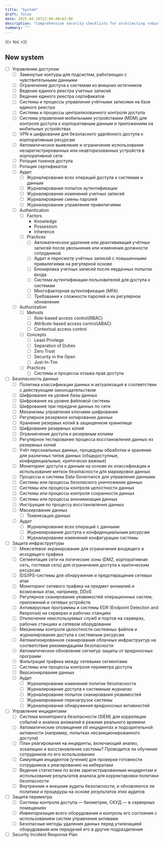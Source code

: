 ```yaml
---
title: "System"
draft: false
date: 2025-04-10T23:00:00+03:00
description: "Comprehensive security checklists for architecting robust and resilient systems. From infrastructure design to deployment strategies, these step-by-step guides ensure your architectural blueprint meets the highest security standards."
summary: ""
---
```


{{< toc >}}

## New system

- [ ] Управление доступом
    - [ ] Замкнутые контуры для подсистем, работающих с чувствительными данными
    - [ ] Ограничение доступа к системам из внешних источников
    - [ ] Ведение единого реестра учетных записей
    - [ ] Ведение единого реестра сертификатов
    - [ ] Системы и процессы управления учётными записями на базе единого реестра
    - [ ] Системы и процессы централизованного контроля доступа
    - [ ] Cистема управления мобильными устройствами (MDM) для контроля доступа к корпоративным данным и приложениям на мобильных устройствах
    - [ ] VPN и шифрование для безопасного удалённого доступа к корпоративным ресурсам
    - [ ] Автоматическое выявление и ограничение использования незарегистрированных или неавторизованных устройств в корпоративной сети
    - [ ] Ротация токенов доступа
    - [ ] Ротация сертификатов
    - [ ] Аудит
        - [ ] Журналирование всех операций доступа к системам и данным
        - [ ] Журналирование попыток аутентификации
        - [ ] Журналирование изменений учетных записей
        - [ ] Журналирование смены паролей
        - [ ] Журналирование управление привелегиями
    - [ ] Authentication
        - [ ] Factors
            - Knowledge
            - Possession
            - Inherence
        - [ ] Practices
            - [ ] Автоматическое удаление или деактививация учётных записей после увольнения или изменения должности сотрудников
            - [ ] Аудит и пересмотр учётных записей с повышенными привилегиями на регулярной основе
            - [ ] Блокировка учетных записей после неудачных попыток входа
            - [ ] Система аутентификации пользователей для доступа к системам
            - [ ] Многофакторная аутентификация (MFA)
            - [ ] Требования к сложности паролей и их регулярное обновление
    - [ ] Authorization
        - [ ] Mehods
            - [ ] Role-based access control(RBAC)
            - [ ] Attribute-based access control(ABAC)
            - [ ] Сontextual access control
        - [ ] Concepts
            - [ ] Least Privilege
            - [ ] Separation of Duties
            - [ ] Zero Trust
            - [ ] Security in the Open
            - [ ] Just-In-Tim
        - [ ] Practices
            - [ ] Системы и процессы отзыва прав доступа
- [ ] Безопасность данных
    - [ ] Политика классификации данных и актуализация в соответствии с действующим законодательством
    - [ ] Шифрование на уровне базы данных
    - [ ] Шифрование на уровне файловой системы
    - [ ] Шифрование при передаче данных по сети
    - [ ] Механизмы управления ключами шифрования
    - [ ] Регулярное резервное копирование данных
    - [ ] Хранение резервых копий в защищенном хранилище
    - [ ] Шифрование резервных копий
    - [ ] Ограниечение доступа к резервным копиям
    - [ ] Регулярное тестирование процесса восстановления данных из резервных копий
    - [ ] Учёт персональных данных, процедуры обработки и хранения для различных типов данных (общедоступные, конфиденциальные, критически важные)
    - [ ] Мониторинг доступа к данным на основе их классификации и использование меткок безопасности для маркировки данных
    - [ ] Процессы и системы Data Governance для управления данными
    - [ ] Системы или процессы безопасного уничтожения данных
    - [ ] Системы или процессы контроля целостности данных
    - [ ] Системы или процессы контроля сохранности данных
    - [ ] Системы или процессы анонимизации данных
    - [ ] Инструкция по процессу восстановления данных
    - [ ] Маскирование данных
        - [ ] Токенезация данных
    - [ ] Аудит
        - [ ] Журналирование всех операций с данными
        - [ ] Журналирование доступа к конфиденциальным ресурсам
        - [ ] Журналирование изменений конфигурации системы
- [ ]  Защита инфраструктуры
    - [ ] Межсетевое экранирование для ограничения входящего и исходящего трафика
    - [ ] Сегментация сети на логические зоны (DMZ, корпоративная сеть, гостевая сеть) для ограничения доступа к критическим ресурсам
    - [ ] IDS/IPS-системы для обнаружения и предотвращения сетевых атак
    - [ ] Мониторинг сетевого трафика на предмет аномалий и возможных атак, например, DDoS
    - [ ] Регулярное сканирование уязвимостей операционных систем, приложений и сетевых устройств
    - [ ] Антивирусные программы и системы EDR (Endpoint Detection and Response) на серверах и рабочих станциях
    - [ ] Отключение неиспользуемых служб и портов на серверах, рабочих станциях и сетевом оборудовании
    - [ ] Механизмы контроля целостности системных файлов и журналирование доступа к системным ресурсам
    - [ ] Автоматизированное сканирования облачных инфраструктур на соответствие рекомендациям безопасности
    - [ ] Автоматическое обновление сигнатур защиты от вредоносных программ
    - [ ] Фильтрация трафика между сетевыми сегментами
    - [ ] Системы или процессы контроля периметра доступа
    - [ ] Версионирование данных
    - [ ] Аудит
        - [ ] Журналирование изменений политик безопасности
        - [ ] Журналирование доступа к системным журналас
        - [ ] Журналирование попыток сканирования уязвимостей
        - [ ] Журналирование перезагрузок системы
        - [ ] Журналирование обнаружения вредоносных активностей
- [ ] Управление инцидентами
    - [ ] Cистема мониторинга безопасности (SIEM) для корреляции событий и анализа аномалий в режиме реального времени
    - [ ] Автоматические оповещения об инцидентах и подозрительной активности (например, попытках несанкционированного доступа)
    - [ ] План реагирования на инциденты, включающий анализ, эскалацию и восстановление системы? Проводится ли обучение сотрудников по его использованию
    - [ ] Симуляция инцидентов (учения) для проверки готовности сотрудников к реагированию на кибератаки
    - [ ] Ведение статистики по всем зарегистрированным инцидентам и использование результатов анализа для корректировки политики безопасности
    - [ ] Внутренние и внешние аудиты безопасности, и обновляются ли политики и процедуры на основе результатов этих аудитов
- [ ] Защита периметра
    - [ ] Системы контроля доступа — биометрия, СКУД — в серверных помещениях
    - [ ] Инвентаризация всего оборудования и контроль его состояния с использованием систем управления активами
    - [ ] Безопасные методы удаления данных перед утилизацией оборудования или передачей его в другие подразделения
- [ ] Security Incident Response Plan